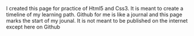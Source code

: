 I created this page for practice of Html5 and Css3. It is meant to create a timeline of my learning path. 
Github for me is like a journal and this page marks the start of my jounal.
It is not meant to be published on the internet except here on Github
